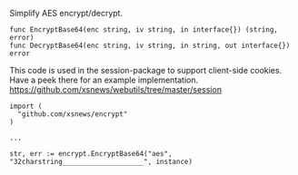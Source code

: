 Simplify AES encrypt/decrypt.

```
func EncryptBase64(enc string, iv string, in interface{}) (string, error)
func DecryptBase64(enc string, iv string, in string, out interface{}) error
```

This code is used in the session-package to support client-side cookies. Have a
peek there for an example implementation. https://github.com/xsnews/webutils/tree/master/session

```
import (
  "github.com/xsnews/encrypt"
)

...

str, err := encrypt.EncryptBase64("aes", "32charstring____________________", instance)
```
